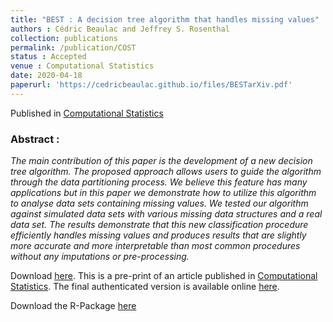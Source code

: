 ```yaml
---
title: "BEST : A decision tree algorithm that handles missing values"
authors : Cédric Beaulac and Jeffrey S. Rosenthal
collection: publications
permalink: /publication/COST
status : Accepted
venue : Computational Statistics 
date: 2020-04-18
paperurl: 'https://cedricbeaulac.github.io/files/BESTarXiv.pdf'
---
```

Published in [Computational Statistics](https://link.springer.com/journal/180)

### Abstract :

*The main contribution of this paper is the development of a new decision tree algorithm. The proposed approach allows users to guide the algorithm through the data partitioning process. We believe this feature has many applications but in this paper we demonstrate how to utilize this algorithm to analyse data sets containing missing values. We tested our algorithm against simulated data sets with various missing data structures and a real data set. The results demonstrate that this new classification procedure efficiently handles missing values and produces results that are slightly more accurate and more interpretable than most common procedures without any imputations or pre-processing.*

Download [here](https://cedricbeaulac.github.io/files/BESTarXiv.pdf). This is a pre-print of an article published in [Computational Statistics](https://link.springer.com/journal/180). The final authenticated version is available online [here](https://doi.org/10.1007/s00180-020-00987-z).



Download the R-Package [here](https://cedricbeaulac.github.io/files/BESTree_0.5.2.tar.gz)
